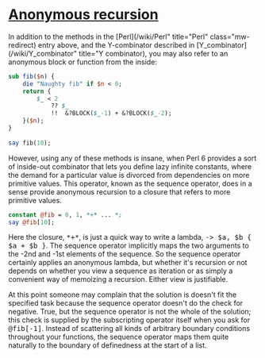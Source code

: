 [1]: http://rosettacode.org/wiki/Anonymous_recursion

# [Anonymous recursion][1]

In addition to the methods in the [Perl](/wiki/Perl" title="Perl" class="mw-redirect) entry above, and the Y-combinator described in [Y\_combinator](/wiki/Y\_combinator" title="Y combinator), you may also refer to an anonymous block or function from the inside:

```perl
sub fib($n) {
    die "Naughty fib" if $n < 0;
    return {
        $_ < 2
            ?? $_
            !!  &?BLOCK($_-1) + &?BLOCK($_-2);
    }($n);
}
 
say fib(10);
```


However, using any of these methods is insane, when Perl 6 provides a sort of inside-out combinator that lets you define lazy infinite constants, where the demand for a particular value is divorced from dependencies on more primitive values. This operator, known as the sequence operator, does in a sense provide anonymous recursion to a closure that refers to more primitive values.

```perl
constant @fib = 0, 1, *+* ... *;
say @fib[10];
```


Here the closure, <tt>\*+\*</tt>, is just a quick way to write a lambda, <tt>-&gt; $a, $b { $a + $b }</tt>. The sequence operator implicitly maps the two arguments to the -2nd and -1st elements of the sequence. So the sequence operator certainly applies an anonymous lambda, but whether it's recursion or not depends on whether you view a sequence as iteration or as simply a convenient way of memoizing a recursion. Either view is justifiable.



At this point someone may complain that the solution is doesn't fit the specified task because the sequence operator doesn't do the check for negative. True, but the sequence operator is not the whole of the solution; this check is supplied by the subscripting operator itself when you ask for <tt>@fib[-1]</tt>. Instead of scattering all kinds of arbitrary boundary conditions throughout your functions, the sequence operator maps them quite naturally to the boundary of definedness at the start of a list.